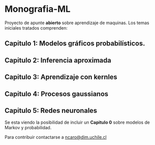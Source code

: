 # Monografia-ML

Proyecto de apunte **abierto** sobre aprendizaje de maquinas. Los temas iniciales
tratados comprenden:
## Capitulo 1: Modelos gráficos probabilísticos.

## Capitulo 2: Inferencia aproximada

## Capitulo 3: Aprendizaje con kernles

## Capitulo 4: Procesos gaussianos

## Capitulo 5: Redes neuronales


Se esta viendo la posibilidad de incluir un **Capitulo 0** sobre modelos de Markov
y probabilidad.

Para contribuir contactarse a ncaro@dim.uchile.cl
